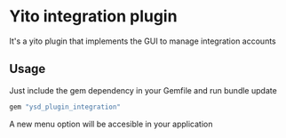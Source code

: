# Yito integration plugin

It's a yito plugin that implements the GUI to manage integration accounts

## Usage

Just include the gem dependency in your Gemfile and run bundle update

```ruby
gem "ysd_plugin_integration"
```

A new menu option will be accesible in your application  
